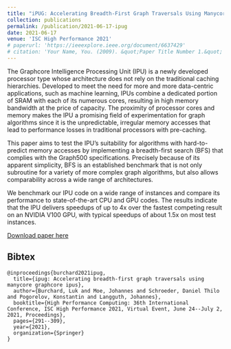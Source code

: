 ```yaml
---
title: "iPUG: Accelerating Breadth-First Graph Traversals Using Manycore Graphcore IPUs"
collection: publications
permalink: /publication/2021-06-17-ipug
date: 2021-06-17
venue: 'ISC High Performance 2021'
# paperurl: 'https://ieeexplore.ieee.org/document/6637429'
# citation: 'Your Name, You. (2009). &quot;Paper Title Number 1.&quot; <i>Journal 1</i>. 1(1).'
---
```

The Graphcore Intelligence Processing Unit (IPU) is a newly developed processor type whose architecture does not rely on the traditional caching hierarchies. Developed to meet the need for more and more data-centric applications, such as machine learning, IPUs combine a dedicated portion of SRAM with each of its numerous cores, resulting in high memory bandwidth at the price of capacity. The proximity of processor cores and memory makes the IPU a promising field of experimentation for graph algorithms since it is the unpredictable, irregular memory accesses that lead to performance losses in traditional processors with pre-caching.

This paper aims to test the IPU’s suitability for algorithms with hard-to-predict memory accesses by implementing a breadth-first search (BFS) that complies with the Graph500 specifications. Precisely because of its apparent simplicity, BFS is an established benchmark that is not only subroutine for a variety of more complex graph algorithms, but also allows comparability across a wide range of architectures.

We benchmark our IPU code on a wide range of instances and compare its performance to state-of-the-art CPU and GPU codes. The results indicate that the IPU delivers speedups of up to 4x over the fastest competing result on an NVIDIA V100 GPU, with typical speedups of about 1.5x on most test instances.

[Download paper here](https://www.researchgate.net/publication/352470427_iPUG_Accelerating_Breadth-First_Graph_Traversals_Using_Manycore_Graphcore_IPUs)

## Bibtex

```
@inproceedings{burchard2021ipug,
  title={ipug: Accelerating breadth-first graph traversals using manycore graphcore ipus},
  author={Burchard, Luk and Moe, Johannes and Schroeder, Daniel Thilo and Pogorelov, Konstantin and Langguth, Johannes},
  booktitle={High Performance Computing: 36th International Conference, ISC High Performance 2021, Virtual Event, June 24--July 2, 2021, Proceedings},
  pages={291--309},
  year={2021},
  organization={Springer}
}
```